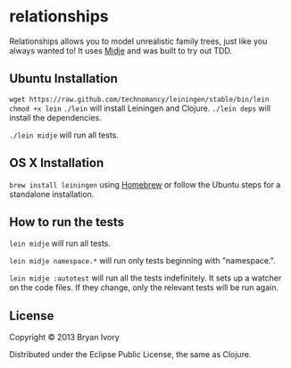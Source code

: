 # relationships

Relationships allows you to model unrealistic family trees, just like you always wanted to! It uses [Midje](https://github.com/marick/Midje/) and was built to try out TDD.

## Ubuntu Installation

`wget https://raw.github.com/technomancy/leiningen/stable/bin/lein`
`chmod +x lein`
`./lein` will install Leiningen and Clojure.
`./lein deps` will install the dependencies.

`./lein midje` will run all tests.

## OS X Installation

`brew install leiningen` using [Homebrew](http://brew.sh/) or follow the Ubuntu steps for a standalone installation.

## How to run the tests

`lein midje` will run all tests.

`lein midje namespace.*` will run only tests beginning with "namespace.".

`lein midje :autotest` will run all the tests indefinitely. It sets up a
watcher on the code files. If they change, only the relevant tests will be
run again.

## License

Copyright © 2013 Bryan Ivory

Distributed under the Eclipse Public License, the same as Clojure.
